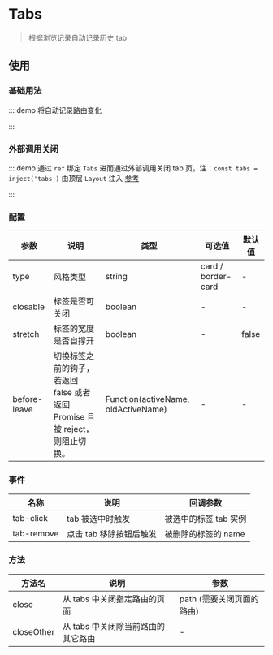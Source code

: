 # Tabs

> 根据浏览记录自动记录历史 tab

## 使用

### 基础用法

::: demo 将自动记录路由变化

<template>
  <pro-tabs />
</template>

:::

### 外部调用关闭

::: demo 通过 `ref` 绑定 `Tabs` 进而通过外部调用关闭 tab 页。注：`const tabs = inject('tabs')` 由顶层 `Layout` 注入 [参考](https://github.com/tolking/element-pro-components/blob/master/docs/src/layout/Layout.vue)

<template>
  <pro-tabs ref="childTabs" style="margin-bottom:15px" />
  <el-button @click="childTabs.close('/zh-CN/guide/')">关闭主页</el-button>
  <el-button @click="childTabs.closeOther">关闭其它</el-button>
  <el-button @click="asyncList">同步</el-button>
</template>

<script>
import { inject, onMounted, shallowRef } from 'vue'

export default {
  setup() {
    const tabs = inject('tabs') // 获取顶层 `Tabs` 注入
    const childTabs = shallowRef({})

    onMounted(() => {
      asyncList()
    })

    function asyncList() {
      childTabs.value.list = tabs.value.list
    }

    return {
      childTabs,
      asyncList,
    }
  }
}
</script>

:::

### 配置

| 参数         | 说明                                                                        | 类型                                | 可选值             | 默认值 |
| ------------ | --------------------------------------------------------------------------- | ----------------------------------- | ------------------ | ------ |
| type         | 风格类型                                                                    | string                              | card / border-card | -      |
| closable     | 标签是否可关闭                                                              | boolean                             | -                  | -      |
| stretch      | 标签的宽度是否自撑开                                                        | boolean                             | -                  | false  |
| before-leave | 切换标签之前的钩子，若返回 false 或者返回 Promise 且被 reject，则阻止切换。 | Function(activeName, oldActiveName) | -                  | -      |

### 事件

| 名称       | 说明                    | 回调参数              |
| ---------- | ----------------------- | --------------------- |
| tab-click  | tab 被选中时触发        | 被选中的标签 tab 实例 |
| tab-remove | 点击 tab 移除按钮后触发 | 被删除的标签的 name   |

### 方法

| 方法名     | 说明                               | 参数                      |
| ---------- | ---------------------------------- | ------------------------- |
| close      | 从 tabs 中关闭指定路由的页面       | path (需要关闭页面的路由) |
| closeOther | 从 tabs 中关闭除当前路由的其它路由 | -                         |
